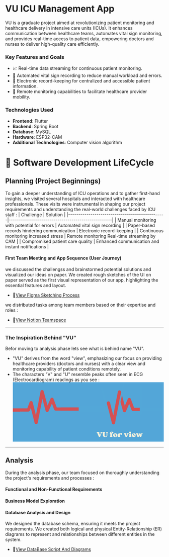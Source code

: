 # VU ICU Management App

VU is a graduate project aimed at revolutionizing patient monitoring and healthcare delivery in intensive care units (ICUs). It enhances communication between healthcare teams, automates vital sign monitoring, and provides real-time access to patient data, empowering doctors and nurses to deliver high-quality care efficiently.
### Key Features and Goals
- :chart_with_upwards_trend: Real-time data streaming for continuous patient monitoring.
- :robot: Automated vital sign recording to reduce manual workload and errors.
- :file_folder: Electronic record-keeping for centralized and accessible patient information.
- :satellite: Remote monitoring capabilities to facilitate healthcare provider mobility.
### Technologies Used
- **Frontend**: Flutter
- **Backend**: Spring Boot
- **Database**: MySQL
- **Hardware**: ESP32-CAM  
- **Additional Technologies**: Computer vision algorithm

# 🔄 Software Development LifeCycle
## Planning (Project Beginnings)
To gain a deeper understanding of ICU operations and to gather first-hand insights, we visited several hospitals and interacted with healthcare professionals. These visits were instrumental in shaping our project requirements and understanding the real-world challenges faced by ICU staff :
| Challenge                                      | Solution                                          |
|------------------------------------------------|---------------------------------------------------|
| Manual monitoring with potential for errors    | Automated vital sign recording                    |
| Paper-based records hindering communication    | Electronic record-keeping                         |
| Continuous monitoring increased stress         | Remote monitoring Real-time streaming by CAM      |
| Compromised patient care quality               | Enhanced communication and instant notifications  |
#### First Team Meeting and App Sequence (User Journey)
we discussed the challengss and brainstormed potential solutions and visualized our ideas on paper. We created rough sketches of the UI on paper served as the first visual representation of our app, highlighting the essential features and layout.
- 🔗[View Figma Sketching Process](https://www.figma.com/board/ZQrooRtj2tLBjVQd0YZJbc/VUE-SDLC?node-id=0-1&t=mkKWM7DL2DmUfKcb-1)

we distributed tasks among team members based on their expertise and roles :
- 🔗[View Notion Teamspace](DOCs/Media/Notion%20VU%20Teamspace.png)

---
### The Inspiration Behind "VU"
Befor moving to analysis phase lets see what is behind name "VU".
- "VU" derives from the word "view", emphasizing our focus on providing healthcare providers (doctors and nurses) with a clear view and monitoring capability of patient conditions remotely.
- The characters "V" and "U" resemble peaks often seen in ECG (Electrocardiogram) readings as you see : 
![Name Inspiration](DOCs/Media/Name%20Inspiration.png)
---

## Analysis
During the analysis phase, our team focused on thoroughly understanding the project's requirements and processes : 
#### Functional and Non-Functional Requirements
#### Business Model Exploration
#### Database Analysis and Design
We designed the database schema, ensuring it meets the project requirements. We created both logical and physical Entity-Relationship (ER) diagrams to represent and relationships between different entities in the system.
- 🔗[View DataBase Script And Diagrams](DataBase-mysql)

